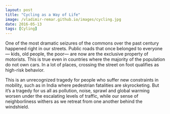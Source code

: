 ```yaml
---
layout: post
title: "Cycling as a Way of Life"
image: /vladimir-remar.github.io/images/cycling.jpg
date: 2016-05-13
tags: [Cyling]
---
```


One of the most dramatic seizures of the commons over the past century 
happened right in our streets. Public roads that once belonged to 
everyone— kids, old people, the poor— are now are the exclusive 
property of motorists. This is true even in countries where the 
majority of the population do not own cars. In a lot of places, 
crossing the street on foot qualifies as high-risk behavior.

This is an unrecognized tragedy for people who suffer new constraints 
in mobility, such as in India where pedestrian fatalities are 
skyrocketing. But it’s a tragedy for us all as pollution, noise, sprawl 
and global warming worsen under the escalating levels of traffic, while 
our sense of neighborliness withers as we retreat from one another 
behind the windshield.
